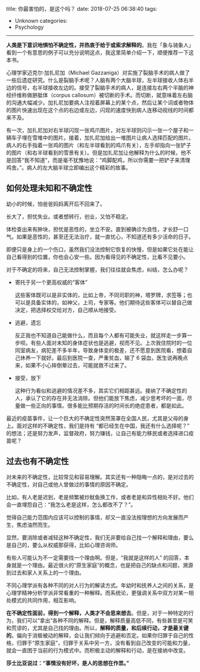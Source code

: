 title: 你最害怕的，是这个吗？
date: 2018-07-25 06:38:40
tags:
  - Unknown
categories:
  - Psychology
---

**人类是下意识地惧怕不确定性，并热衷于给于或索求解释的**。我在「象与骑象人」看到一个有意思的例子可以充分说明这点，我这里简单介绍一下，顺便推荐一下这本书。  

心理学家迈克尔·加扎尼加（Michael Gazzaniga）对实施了裂脑手术的病人做了一些后遗症研究。什么是裂脑手术呢？人脑有两个大脑半球，左半球接收人体右半边的信号，右半球接收左边的。接受了裂脑手术的病人，是连接左右两个半脑的神经纤维称做胼胝体（corpus callosum）被切断的手术。而切断，就意味着左右脑的沟通大幅减少。加扎尼加要病人注视着屏幕上的某个点，然后让某个词或者物体的图片快速出现在这个点的右边或左边，闪现的速度快到病人连移动视线的时间都来不及。  

有一次，加扎尼加对右半球闪现一张鸡爪图片，对左半球则闪示一张一个屋子和一辆车子埋在雪堆中的图片。接着，加扎尼加给出一堆图片让病人选择匹配的图片。病人的右手指着一张鸡的图片（和左半球看到的鸡爪有关），左手却指向一张铲子的图片（和右半球看到的雪景有关）。但是加扎尼加让他解释为什么的时候，他不是回答“我不知道”，而是毫不犹豫地说：“鸡脚配鸡，所以你需要一把铲子来清理鸡舍。”。病人的左大脑半球立即编出这个精彩的故事。  


## 如何处理未知和不确定性

幼小的时候，怕爸爸妈妈离开后不回来了。  

长大了，担忧失业。或者想转行，创业，又怕不稳定。  

体检查出来有肿块，担忧是恶性的，坐立不安。直到被确诊为良性，才长舒一口气。如果是恶性的，甚至还无法治疗，就一直忧心，不知道还有多少活命的日子。  

即便只是身上的一个伤口，虽然我们没法控制它恢复的快慢，但是如果它处在能让自己看得到的位置，你也会心安一些。因为看得见的不确定性，比看不见要小。  

对于不确定的将来，自己无法控制掌握，我们往往就会焦虑，纠结，怎么办呢？  

* 寄托于另一个更高权威的“客体”  

  这些客体既可以是非实体的，比如上帝，不同司职的神，塔罗牌，求签等；也可以是具备实体的，如神父，上司，专家等。他们期待这些客体可以替自己做决定，把选择权交给对方，自己顺从地接受。  

* 逃避，遗忘  

  反正我也不知道自己能做什么，而且每个人都有可能失业，就这样走一步算一步呗。有些人面对未知的身体症状也是逃避，视而不见。上次我住院时的一位同室病友，病犯差不多半年，导致身体变的极差，还不愿意到医院看，想着自己休养一下就好。最后到医院一查，严重贫血，输了 6 袋血，医生说再晚点来，如果不小心摔倒晕过去，可能就救不过来了。  

* 接受，放下  

  这种行为看似和逃避的情况差不多，其实它们相距甚远。接纳了不确定性的人，承认了它的存在并无法消除。但他们能放下焦虑，减少思考坏的一面，尽量做一些正向的事情。很多能比预期存活的时间长的绝症患者，都是如此。  

最近的疫苗事件，让一个巨大的不确定性突然笼罩在全国人民，尤其是父母的身上。面对这样的不确定性，我们是持有 “都已经生在中国，我还有什么选择呢？” 的想法；还是努力发声，监督政府，努力赚钱，让自己有能力移民或者选择进口疫苗呢？  


## 过去也有不确定性

对未来的不确定性，比较常见和容易理解。其实还有一种隐晦一点的，是对过去的不确定性，对自己或他人曾做过的事情的原因不确定。  

比如，有人老是迟到，老是频繁被炒鱿鱼换工作，或者老是和异性相处不好。他们会一直埋怨自己：“我怎么老是这样，怎么都改不了？”。  

觉得自己能力范围内应该可以控制的事情，却又一直没法按理想的方向发展而产生，焦虑油然而生。  

显然，要消除或者减轻这种不确定性，我们无非要给自己找一个解释和理由，要么是自己的，要么从权威那获得，比如心理咨询师。  

有些人可能认为不一定需要找一个理由啊。但是，“我就是这样的人” 的回答，本身就是一个理由。最近很火的“原生家庭”的概念，也是把自己的缺点和问题，溯源到过去和家人关系上的一个理由。  

不同心理学派有各种不同的对人行为的解读方式。年幼时和抚养人之间的关系，是心理学精神分析学派非常看重的一种解释。而系统论，更强调关系中双方对某一相处模式的共同作用，相互影响。  

**在不确定性面前，得到一个解释，人类才不会思来想去**。但是，对于一种特定的行为，我们可以“拿出”各种不同的解释。但是，解释质量高低不同，有些甚至是可笑和荒谬的，尤其是自己找的理由。所以，**解释的质量，和后续行动，才是最关键的**。偏向于消极被动的解释，会让我们倾向于逃避和否定。如果你归罪于自己的性格，归罪于“原生家庭”，归罪于关系中另一方，没有看到自己改变的可能和力量，就会一直困于当前的行为模式中。而积极主动的解释和行动，是在接纳中改变。  

**莎士比亚说过：“事情没有好坏，是人的思想在作祟。”**  
